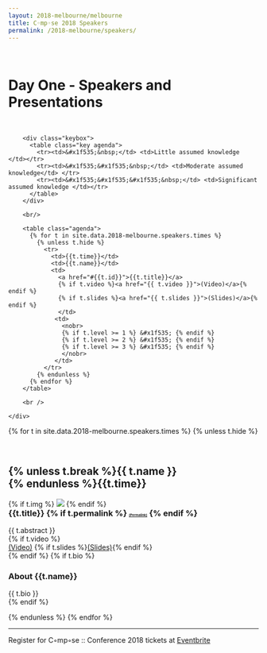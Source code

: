 ```yaml
---
layout: 2018-melbourne/melbourne
title: C◦mp◦se 2018 Speakers
permalink: /2018-melbourne/speakers/
---
```


<style type="text/css">
  .container img {
    max-height: 300px;
  }
  h3.no-top-space {
    margin-top: 0;
  }
  .agenda td {
    vertical-align: top;
  }
  .key td {
    vertical-align: top;
    padding-width: 5px;
  }
</style>

<div class="sep talk melbourne" data-stellar-background-ratio="0.5" style="background-position: 50% -91.5px;"></div>

<br />

<div class="container">
  <div class="row">
    <div class="col-lg-10 col-lg-offset-1">
        <h1 class="text-center">Day One - Speakers and Presentations</h1>
        <br />

        <div class="keybox">
          <table class="key agenda">
            <tr><td>&#x1f535;&nbsp;</td> <td>Little assumed knowledge </td></tr>
            <tr><td>&#x1f535;&#x1f535;&nbsp;</td> <td>Moderate assumed knowledge</td> </tr>
            <tr><td>&#x1f535;&#x1f535;&#x1f535;&nbsp;</td> <td>Significant assumed knowledge </td></tr>
          </table>
        </div>

        <br/>

        <table class="agenda">
          {% for t in site.data.2018-melbourne.speakers.times %}
            {% unless t.hide %}
              <tr>
                <td>{{t.time}}</td>
                <td>{{t.name}}</td>
                <td>
                  <a href="#{{t.id}}">{{t.title}}</a>
                  {% if t.video %}<a href="{{ t.video }}">(Video)</a>{% endif %}
                  {% if t.slides %}<a href="{{ t.slides }}">(Slides)</a>{% endif %}
                  </td>
                 <td>
                   <nobr>
                   {% if t.level >= 1 %} &#x1f535; {% endif %} 
                   {% if t.level >= 2 %} &#x1f535; {% endif %} 
                   {% if t.level >= 3 %} &#x1f535; {% endif %} 
                   </nobr>
                 </td>
              </tr>
            {% endunless %}
          {% endfor %}
        </table>

        <br />

    </div>
  </div>
</div>

{% for t in site.data.2018-melbourne.speakers.times %}
{% unless t.hide %}

  <div class="container cfpsection" id="{{t.id}}">
    <div class="row" style="margin-top: 60px;">
      <div class="col-lg-4 col-md-4 col-sm-4 name">
        <h2>{% unless t.break %}{{ t.name }}<br/>{% endunless %}{{t.time}}</h2>
        {% if t.img %} <img src="{{t.img}}" /> {% endif %}
      </div>
      <div class="col-lg-8 col-md-8 col-sm-8 name-desc">
        <div class="col-lg-10 col-md-10 col-sm-10">
          <h3 class="no-top-space">
            {{t.title}}
            {% if t.permalink %}
              <a style="font-size:40%;" href="{{t.permalink}}#h1">(Permalink)</a>
            {% endif %}
          </h3>
          <div class="abstract">
            {{ t.abstract }}
          </div>
          {% if t.video %}
            <div class="links">
              <a href="{{ t.video }}">(Video)</a>
              {% if t.slides %}<a href="{{ t.slides }}">(Slides)</a>{% endif %}
            </div>
          {% endif %}
          {% if t.bio %}
            <div class="bio">
              <h3> About {{t.name}} </h3>
              {{ t.bio }}
            </div>
          {% endif %}
        </div>
      </div>
    </div>
  </div>

{% endunless %}
{% endfor %}

---

<div class="container">
Register for C◦mp◦se :: Conference 2018 tickets at <a href="https://www.eventbrite.com.au/e/compose-melbourne-2018-tickets-46002911948">Eventbrite</a>
</div>
